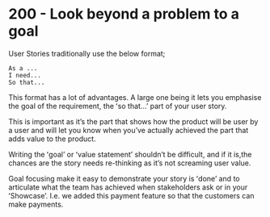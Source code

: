 # 200 - Look beyond a problem to a goal

User Stories traditionally use the below format; 

```
As a ...
I need...
So that...
```

This format has a lot of advantages. A large one being it lets you emphasise the goal of the requirement, the ʻso that...ʼ part of your user story. 

This is important as itʼs the part that shows how the product will be user by a user and will let you know when youʼve actually achieved the part that adds value to the product.

Writing the ʻgoalʼ or ʻvalue statementʼ shouldnʼt be difficult, and if it is,the chances are the story needs re-thinking as itʼs not screaming user value.

Goal focusing make it easy to demonstrate your story is ʻdoneʼ and to articulate what the team has achieved when stakeholders ask or in your ʻShowcaseʼ. I.e. we added this payment feature so that the customers can make payments.
